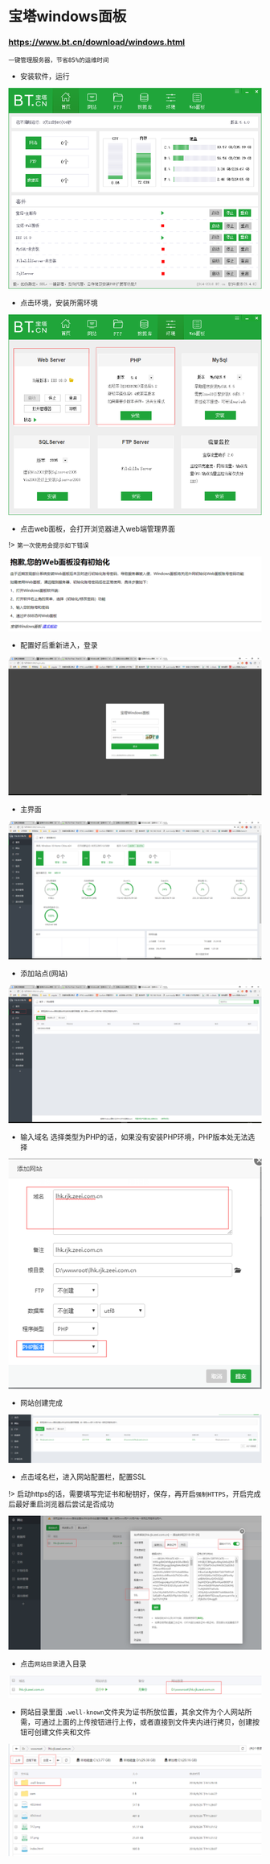 # 宝塔windows面板
### https://www.bt.cn/download/windows.html  
```
一键管理服务器，节省85%的运维时间
```
- 安装软件，运行  
  
![](../_images/bt_1.png) 

- 点击环境，安装所需环境  

![](../_images/bt_0.png)  

- 点击web面板，会打开浏览器进入web端管理界面    

!> `第一次使用会提示如下错误`  

![](../_images/bt_2.png)  

- 配置好后重新进入，登录  

![](../_images/bt_3.png)  

- 主界面  

![](../_images/bt_4.png)  

- 添加站点(网站)  

![](../_images/bt_5.png)  

- 输入域名  选择类型为PHP的话，如果没有安装PHP环境，PHP版本处无法选择  

![](../_images/bt_6.png) 

- 网站创建完成 

![](../_images/bt_7.png) 
 
- 点击域名栏，进入网站配置栏，配置SSL 

!> 启动https的话，需要填写完证书和秘钥好，保存，再开启`强制HTTPS`，开启完成后最好重启浏览器后尝试是否成功

![](../_images/bt_8.png)  

- 点击`网站目录`进入目录  

![](../_images/bt_9.png)  

- 网站目录里面 `.well-known`文件夹为证书所放位置，其余文件为个人网站所需，可通过上面的上传按钮进行上传，或者直接到文件夹内进行拷贝，创建按钮可创建文件夹和文件

![](../_images/bt_10.png)  